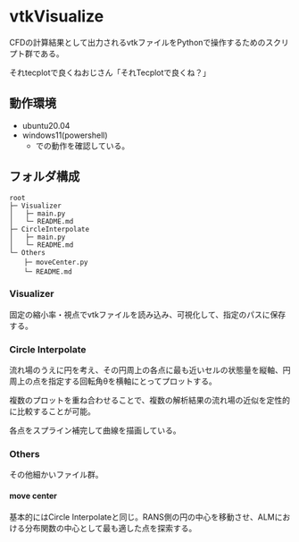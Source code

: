 # vtkVisualize
CFDの計算結果として出力されるvtkファイルをPythonで操作するためのスクリプト群である。

それtecplotで良くねおじさん「それTecplotで良くね？」

## 動作環境
- ubuntu20.04
- windows11(powershell)
  - での動作を確認している。
## フォルダ構成 
```
root
├─ Visualizer
│   ├─ main.py
│   └─ README.md
├─ CircleInterpolate
│   ├─ main.py
│   └─ README.md
└─ Others
 　 ├─ moveCenter.py
  　└─ README.md
```
### Visualizer

固定の縮小率・視点でvtkファイルを読み込み、可視化して、指定のパスに保存する。

### Circle Interpolate

流れ場のうえに円を考え、その円周上の各点に最も近いセルの状態量を縦軸、円周上の点を指定する回転角θを横軸にとってプロットする。

複数のプロットを重ね合わせることで、複数の解析結果の流れ場の近似を定性的に比較することが可能。

各点をスプライン補完して曲線を描画している。

### Others

その他細かいファイル群。

#### move center

基本的にはCircle Interpolateと同じ。RANS側の円の中心を移動させ、ALMにおける分布関数の中心として最も適した点を探索する。
